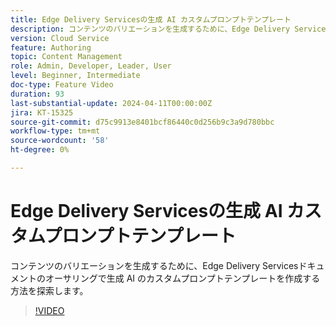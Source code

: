 ```yaml
---
title: Edge Delivery Servicesの生成 AI カスタムプロンプトテンプレート
description: コンテンツのバリエーションを生成するために、Edge Delivery Servicesドキュメントのオーサリングで生成 AI のカスタムプロンプトテンプレートを作成する方法を探索します。
version: Cloud Service
feature: Authoring
topic: Content Management
role: Admin, Developer, Leader, User
level: Beginner, Intermediate
doc-type: Feature Video
duration: 93
last-substantial-update: 2024-04-11T00:00:00Z
jira: KT-15325
source-git-commit: d75c9913e8401bcf86440c0d256b9c3a9d780bbc
workflow-type: tm+mt
source-wordcount: '58'
ht-degree: 0%

---
```



# Edge Delivery Servicesの生成 AI カスタムプロンプトテンプレート

コンテンツのバリエーションを生成するために、Edge Delivery Servicesドキュメントのオーサリングで生成 AI のカスタムプロンプトテンプレートを作成する方法を探索します。

>[!VIDEO](https://video.tv.adobe.com/v/3428316/?learn=on)
